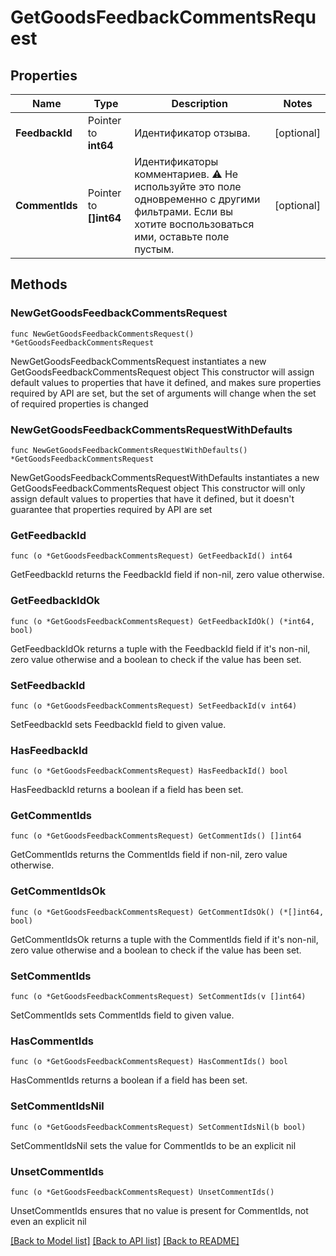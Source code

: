 # GetGoodsFeedbackCommentsRequest

## Properties

Name | Type | Description | Notes
------------ | ------------- | ------------- | -------------
**FeedbackId** | Pointer to **int64** | Идентификатор отзыва.  | [optional] 
**CommentIds** | Pointer to **[]int64** | Идентификаторы комментариев.  ⚠️ Не используйте это поле одновременно с другими фильтрами. Если вы хотите воспользоваться ими, оставьте поле пустым.  | [optional] 

## Methods

### NewGetGoodsFeedbackCommentsRequest

`func NewGetGoodsFeedbackCommentsRequest() *GetGoodsFeedbackCommentsRequest`

NewGetGoodsFeedbackCommentsRequest instantiates a new GetGoodsFeedbackCommentsRequest object
This constructor will assign default values to properties that have it defined,
and makes sure properties required by API are set, but the set of arguments
will change when the set of required properties is changed

### NewGetGoodsFeedbackCommentsRequestWithDefaults

`func NewGetGoodsFeedbackCommentsRequestWithDefaults() *GetGoodsFeedbackCommentsRequest`

NewGetGoodsFeedbackCommentsRequestWithDefaults instantiates a new GetGoodsFeedbackCommentsRequest object
This constructor will only assign default values to properties that have it defined,
but it doesn't guarantee that properties required by API are set

### GetFeedbackId

`func (o *GetGoodsFeedbackCommentsRequest) GetFeedbackId() int64`

GetFeedbackId returns the FeedbackId field if non-nil, zero value otherwise.

### GetFeedbackIdOk

`func (o *GetGoodsFeedbackCommentsRequest) GetFeedbackIdOk() (*int64, bool)`

GetFeedbackIdOk returns a tuple with the FeedbackId field if it's non-nil, zero value otherwise
and a boolean to check if the value has been set.

### SetFeedbackId

`func (o *GetGoodsFeedbackCommentsRequest) SetFeedbackId(v int64)`

SetFeedbackId sets FeedbackId field to given value.

### HasFeedbackId

`func (o *GetGoodsFeedbackCommentsRequest) HasFeedbackId() bool`

HasFeedbackId returns a boolean if a field has been set.

### GetCommentIds

`func (o *GetGoodsFeedbackCommentsRequest) GetCommentIds() []int64`

GetCommentIds returns the CommentIds field if non-nil, zero value otherwise.

### GetCommentIdsOk

`func (o *GetGoodsFeedbackCommentsRequest) GetCommentIdsOk() (*[]int64, bool)`

GetCommentIdsOk returns a tuple with the CommentIds field if it's non-nil, zero value otherwise
and a boolean to check if the value has been set.

### SetCommentIds

`func (o *GetGoodsFeedbackCommentsRequest) SetCommentIds(v []int64)`

SetCommentIds sets CommentIds field to given value.

### HasCommentIds

`func (o *GetGoodsFeedbackCommentsRequest) HasCommentIds() bool`

HasCommentIds returns a boolean if a field has been set.

### SetCommentIdsNil

`func (o *GetGoodsFeedbackCommentsRequest) SetCommentIdsNil(b bool)`

 SetCommentIdsNil sets the value for CommentIds to be an explicit nil

### UnsetCommentIds
`func (o *GetGoodsFeedbackCommentsRequest) UnsetCommentIds()`

UnsetCommentIds ensures that no value is present for CommentIds, not even an explicit nil

[[Back to Model list]](../README.md#documentation-for-models) [[Back to API list]](../README.md#documentation-for-api-endpoints) [[Back to README]](../README.md)


